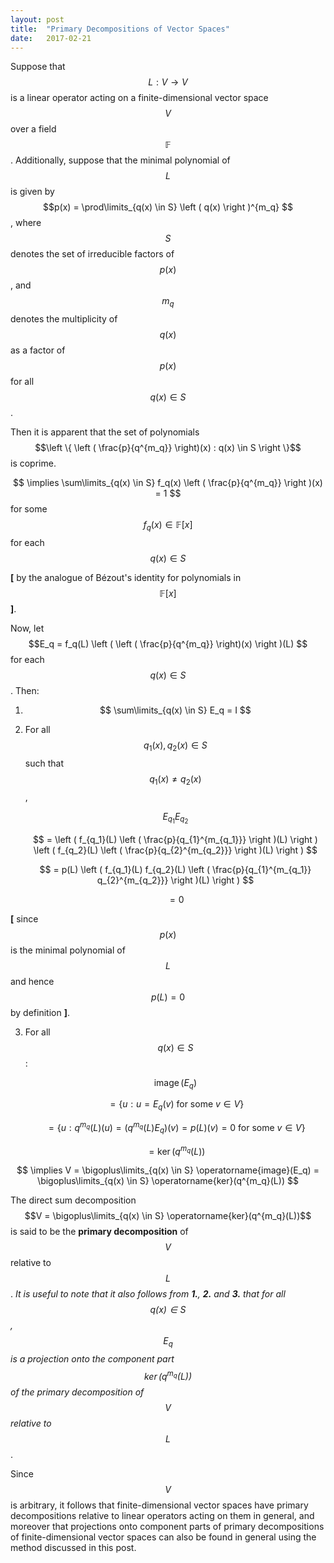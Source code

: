 ```yaml
---
layout: post
title:  "Primary Decompositions of Vector Spaces"
date:   2017-02-21
---
```


Suppose that $$L : V \to V$$ is a linear operator acting on a finite-dimensional vector space $$V$$ over a field $$\mathbb{F}$$. Additionally, suppose that the minimal polynomial of $$L$$ is given by $$p(x) = \prod\limits_{q(x) \in S} \left ( q(x) \right )^{m_q} $$, where $$S$$ denotes the set of irreducible factors of $$p(x)$$, and $$m_q$$ denotes the multiplicity of $$q(x)$$ as a factor of $$p(x)$$ for all $$q(x) \in S$$.

Then it is apparent that the set of polynomials $$\left \{ \left ( \frac{p}{q^{m_q}} \right)(x) : q(x) \in S \right \}$$ is coprime.

$$ \implies \sum\limits_{q(x) \in S} f_q(x) \left ( \frac{p}{q^{m_q}} \right )(x) = 1 $$ for some $$f_q(x) \in \mathbb{F}[x]$$ for each $$q(x) \in S$$

**[** by the analogue of Bézout's identity for polynomials in $$\mathbb{F}[x]$$ **]**.

Now, let $$E_q = f_q(L) \left ( \left ( \frac{p}{q^{m_q}} \right)(x) \right )(L) $$ for each $$q(x) \in S$$. Then:

1. $$ \sum\limits_{q(x) \in S} E_q = I $$

2. For all $$q_1(x), q_2(x) \in S$$ such that $$q_1(x) \neq q_2(x)$$, 

	$$ E_{q_1} E_{q_2} $$

	$$ = \left ( f_{q_1}(L) \left ( \frac{p}{q_{1}^{m_{q_1}}} \right )(L) \right ) \left ( f_{q_2}(L) \left ( \frac{p}{q_{2}^{m_{q_2}}} \right )(L) \right ) $$

	$$ = p(L) \left ( f_{q_1}(L) f_{q_2}(L) \left ( \frac{p}{q_{1}^{m_{q_1}} q_{2}^{m_{q_2}}} \right )(L) \right ) $$

	$$ = 0 $$

**[** since $$p(x)$$ is the minimal polynomial of $$L$$ and hence $$p(L) = 0$$ by definition **]**.

3. For all $$q(x) \in S$$: 

	$$\operatorname{image}(E_q) $$

	$$ = \{ u : u = E_q(v) \text{ for some } v \in V \} $$

	$$ = \{ u : q^{m_q}(L)(u) = (q^{m_q}(L) E_q)(v) = p(L)(v) = 0 \text{ for some } v \in V \} $$

	$$ = \operatorname{ker}(q^{m_q}(L))$$

$$ \implies V = \bigoplus\limits_{q(x) \in S}  \operatorname{image}(E_q) = \bigoplus\limits_{q(x) \in S} \operatorname{ker}(q^{m_q}(L)) $$

The direct sum decomposition $$V = \bigoplus\limits_{q(x) \in S} \operatorname{ker}(q^{m_q}(L))$$ is said to be the **primary decomposition** of $$V$$ relative to $$L$$. *It is useful to note that it also follows from **1.**, **2.** and **3.** that for all $$q(x) \in S$$, $$E_q$$ is a projection onto the component part $$\operatorname{ker}(q^{m_q}(L))$$ of the primary decomposition of $$V$$ relative to $$L$$*.

Since $$V$$ is arbitrary, it follows that finite-dimensional vector spaces have primary decompositions relative to linear operators acting on them in general, and moreover that projections onto component parts of primary decompositions of finite-dimensional vector spaces can also be found in general using the method discussed in this post.








